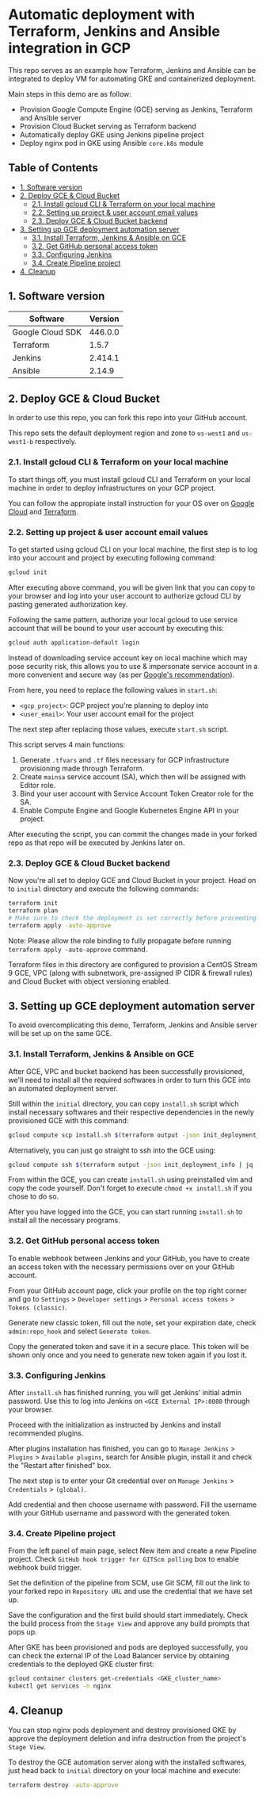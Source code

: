 # Automatic deployment with Terraform, Jenkins and Ansible integration in GCP

This repo serves as an example how Terraform, Jenkins and Ansible can be integrated to deploy VM for automating GKE and containerized deployment.

Main steps in this demo are as follow:

- Provision Google Compute Engine (GCE) serving as Jenkins, Terraform and Ansible server
- Provision Cloud Bucket serving as Terraform backend
- Automatically deploy GKE using Jenkins pipeline project
- Deploy nginx pod in GKE using Ansible `core.k8s` module

## Table of Contents
- [1. Software version](#1-software-version)
- [2. Deploy GCE & Cloud Bucket](#2-deploy-gce-&-cloud-bucket)
	- [2.1. Install gcloud CLI & Terraform on your local machine](#21-install-gcloud-cli-&-terraform-on-your-local-machine)
	- [2.2. Setting up project & user account email values](#22-setting-up-project-&-user-account-email-values)
	- [2.3. Deploy GCE & Cloud Bucket backend](#23-deploy-gce-&-cloud-bucket-backend)
- [3. Setting up GCE deployment automation server](#3-setting-up-gce-deployment-automation-server)
	- [3.1. Install Terraform, Jenkins & Ansible on GCE](#31-install-terraform-jenkins-&-ansible-on-gce)
	- [3.2. Get GitHub personal access token](#32-get-github-personal-access-token)
	- [3.3. Configuring Jenkins](#33-configuring-jenkins)
	- [3.4. Create Pipeline project](#34-create-pipeline-project)
- [4. Cleanup](#4-cleanup)

## 1. Software version

| Software | Version |
| --- | --- |
| Google Cloud SDK | 446.0.0 |
| Terraform | 1.5.7 |
| Jenkins | 2.414.1 |
| Ansible | 2.14.9 |

## 2. Deploy GCE & Cloud Bucket

In order to use this repo, you can fork this repo into your GitHub account.

This repo sets the default deployment region and zone to `us-west1` and `us-west1-b` respectively.

### 2.1. Install gcloud CLI & Terraform on your local machine

To start things off, you must install gcloud CLI and Terraform on your local machine in order to deploy infrastructures on your GCP project.

You can follow the appropiate install instruction for your OS over on [Google Cloud](https://cloud.google.com/sdk/docs/install) and [Terraform](https://developer.hashicorp.com/terraform/downloads).

### 2.2. Setting up project & user account email values

To get started using gcloud CLI on your local machine, the first step is to log into your account and project by executing following command:

```sh
gcloud init
```

After executing above command, you will be given link that you can copy to your browser and log into your user account to authorize gcloud CLI by pasting generated authorization key.

Following the same pattern, authorize your local gcloud to use service account that will be bound to your user account by executing this:

```sh
gcloud auth application-default login
```

Instead of downloading service account key on local machine which may pose security risk, this allows you to use & impersonate service account in a more convenient and secure way (as per [Google's recommendation](https://cloud.google.com/docs/authentication)).

From here, you need to replace the following values in `start.sh`:

- `<gcp_project>`: GCP project you're planning to deploy into
- `<user_email>`: Your user account email for the project

The next step after replacing those values, execute `start.sh` script.

This script serves 4 main functions:
1. Generate `.tfvars` and `.tf` files necessary for GCP infrastructure provisioning made through Terraform.
2. Create `mainsa` service account (SA), which then will be assigned with Editor role.
3. Bind your user account with Service Account Token Creator role for the SA.
4. Enable Compute Engine and Google Kubernetes Engine API in your project.

After executing the script, you can commit the changes made in your forked repo as that repo will be executed by Jenkins later on.

### 2.3. Deploy GCE & Cloud Bucket backend

Now you're all set to deploy GCE and Cloud Bucket in your project. Head on to `initial` directory and execute the following commands:

```sh
terraform init
terraform plan
# Make sure to check the deployment is set correctly before proceeding
terraform apply -auto-approve
```

Note: Please allow the role binding to fully propagate before running `terraform apply -auto-approve` command.

Terraform files in this directory are configured to provision a CentOS Stream 9 GCE, VPC (along with subnetwork, pre-assigned IP CIDR & firewall rules) and Cloud Bucket with object versioning enabled.

## 3. Setting up GCE deployment automation server

To avoid overcomplicating this demo, Terraform, Jenkins and Ansible server will be set up on the same GCE.

### 3.1. Install Terraform, Jenkins & Ansible on GCE

After GCE, VPC and bucket backend has been successfully provisioned, we'll need to install all the required softwares in order to turn this GCE into an automated deployment server.

Still within the `initial` directory, you can copy `install.sh` script which install necessary softwares and their respective dependencies in the newly provisioned GCE with this command:

```sh
gcloud compute scp install.sh $(terraform output -json init_deployment_info | jq -r '.gce_server'):~
```

Alternatively, you can just go straight to ssh into the GCE using:

```sh
gcloud compute ssh $(terraform output -json init_deployment_info | jq -r '.gce_server') --zone $(terraform output -json init_deployment_info | jq -r '.gce_zone')
```

From within the GCE, you can create `install.sh` using preinstalled vim and copy the code yourself. Don't forget to execute `chmod +x install.sh` if you chose to do so.

After you have logged into the GCE, you can start running `install.sh` to install all the necessary programs.

### 3.2. Get GitHub personal access token

To enable webhook between Jenkins and your GitHub, you have to create an access token with the necessary permissions over on your GitHub account.

From your GitHub account page, click your profile on the top right corner and go to `Settings` > `Developer settings` > `Personal access tokens` > `Tokens (classic)`.

Generate new classic token, fill out the note, set your expiration date, check `admin:repo_hook` and select `Generate token`.

Copy the generated token and save it in a secure place. This token will be shown only once and you need to generate new token again if you lost it.

### 3.3. Configuring Jenkins

After `install.sh` has finished running, you will get Jenkins' initial admin password. Use this to log into Jenkins on `<GCE External IP>:8080` through your browser.

Proceed with the initialization as instructed by Jenkins and install recommended plugins.

After plugins installation has finished, you can go to `Manage Jenkins` > `Plugins` > `Available plugins`, search for Ansible plugin, install it and check the "Restart after finished" box.

The next step is to enter your Git credential over on `Manage Jenkins` > `Credentials` > `(global)`.

Add credential and then choose username with password. Fill the username with your GitHub username and password with the generated token.


### 3.4. Create Pipeline project

From the left panel of main page, select New item and create a new Pipeline project. Check `GitHub hook trigger for GITScm polling` box to enable webhook build trigger.

Set the definition of the pipeline from SCM, use Git SCM, fill out the link to your forked repo in `Repository URL` and use the credential that we have set up.

Save the configuration and the first build should start immediately. Check the build process from the `Stage View` and approve any build prompts that pops up.

After GKE has been provisioned and pods are deployed successfully, you can check the external IP of the Load Balancer service by obtaining credentials to the deployed GKE cluster first:

```sh
gcloud container clusters get-credentials <GKE_cluster_name>
kubectl get services -n nginx
```

## 4. Cleanup

You can stop nginx pods deployment and destroy provisioned GKE by approve the deployment deletion and infra destruction from the project's `Stage View`.

To destroy the GCE automation server along with the installed softwares, just head back to `initial` directory on your local machine and execute:

```sh
terraform destroy -auto-approve
```